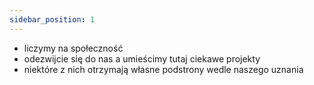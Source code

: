 ```yaml
---
sidebar_position: 1
---
```


- liczymy na społeczność
- odezwijcie się do nas a umieścimy tutaj ciekawe projekty
- niektóre z nich otrzymają własne podstrony wedle naszego uznania
